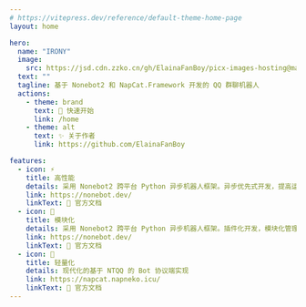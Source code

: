 ```yaml
---
# https://vitepress.dev/reference/default-theme-home-page
layout: home

hero:
  name: "IRONY"
  image:
    src: https://jsd.cdn.zzko.cn/gh/ElainaFanBoy/picx-images-hosting@master/20230718/cover.png
  text: ""
  tagline: 基于 Nonebot2 和 NapCat.Framework 开发的 QQ 群聊机器人
  actions:
    - theme: brand
      text: 🎉 快速开始
      link: /home
    - theme: alt
      text: ✨ 关于作者
      link: https://github.com/ElainaFanBoy

features:
  - icon: ⚡️
    title: 高性能
    details: 采用 Nonebot2 跨平台 Python 异步机器人框架。异步优先式开发，提高运行效率。
    link: https://nonebot.dev/
    linkText: 📝 官方文档
  - icon: 🔩
    title: 模块化
    details: 采用 Nonebot2 跨平台 Python 异步机器人框架。插件化开发，模块化管理。
    link: https://nonebot.dev/
    linkText: 📝 官方文档
  - icon: 🎈
    title: 轻量化
    details: 现代化的基于 NTQQ 的 Bot 协议端实现
    link: https://napcat.napneko.icu/
    linkText: 📝 官方文档
---
```

